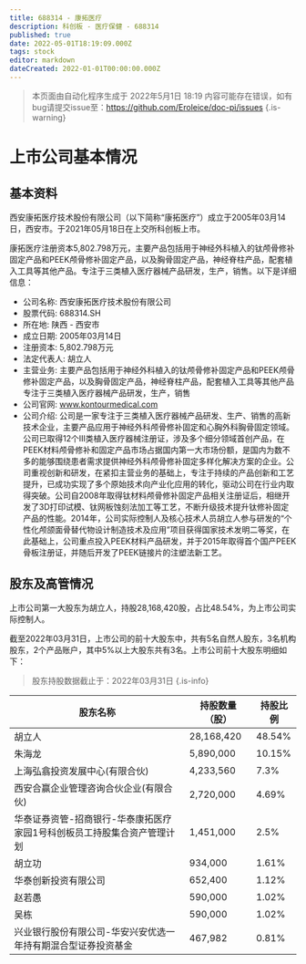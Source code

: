 ```yaml
---
title: 688314 - 康拓医疗
description: 科创板 - 医疗保健 - 688314
published: true
date: 2022-05-01T18:19:09.000Z
tags: stock
editor: markdown
dateCreated: 2022-01-01T00:00:00.000Z
---
```


> 本页面由自动化程序生成于 2022年5月1日 18:19
> 内容可能存在错误，如有bug请提交issue至：https://github.com/Eroleice/doc-pi/issues
{.is-warning}

# 上市公司基本情况

## 基本资料

西安康拓医疗技术股份有限公司（以下简称“康拓医疗”）成立于2005年03月14日，西安市。于2021年05月18日在上交所科创板上市。

康拓医疗注册资本5,802.798万元，主要产品包括用于神经外科植入的钛颅骨修补固定产品和PEEK颅骨修补固定产品，以及胸骨固定产品，神经脊柱产品，配套植入工具等其他产品。专注于三类植入医疗器械产品研发，生产，销售。以下是详细信息：

- 公司名称: 西安康拓医疗技术股份有限公司
- 股票代码: 688314.SH
- 所在地: 陕西 - 西安市
- 成立日期: 2005年03月14日
- 注册资本: 5,802.798万元
- 法定代表人: 胡立人
- 主营业务: 主要产品包括用于神经外科植入的钛颅骨修补固定产品和PEEK颅骨修补固定产品，以及胸骨固定产品，神经脊柱产品，配套植入工具等其他产品专注于三类植入医疗器械产品研发，生产，销售
- 公司官网: www.kontourmedical.com
- 公司介绍: 公司是一家专注于三类植入医疗器械产品研发、生产、销售的高新技术企业，主要产品应用于神经外科颅骨修补固定和心胸外科胸骨固定领域。公司已取得12个III类植入医疗器械注册证，涉及多个细分领域首创产品，在PEEK材料颅骨修补和固定产品市场占据国内第一大市场份额，是国内为数不多的能够围绕患者需求提供神经外科颅骨修补固定多样化解决方案的企业。公司重视创新和研发，在紧扣主营业务的基础上，专注于持续的产品创新和工艺提升，已成功实现了多个原始技术向产业化应用的转化，驱动公司在行业内取得突破。公司自2008年取得钛材料颅骨修补固定产品相关注册证后，相继开发了3D打印试模、钛网板蚀刻法加工等工艺，不断升级技术提升钛修补固定产品的性能。2014年，公司实际控制人及核心技术人员胡立人参与研发的“个性化颅颌面骨替代物设计制造技术及应用”项目获得国家技术发明二等奖，在此基础上，公司重点投入PEEK材料产品研发，并于2015年取得首个国产PEEK骨板注册证，并随后开发了PEEK链接片的注塑法新工艺。


## 股东及高管情况

上市公司第一大股东为胡立人，持股28,168,420股，占比48.54%，为上市公司实际控制人。

截至2022年03月31日，上市公司的前十大股东中，共有5名自然人股东，3名机构股东，2个产品账户，其中5%以上大股东共有3名。上市公司前十大股东明细如下：

> 股东持股数据截止于：2022年03月31日
{.is-info}

| 股东名称 | 持股数量（股） | 持股比例 |
| --- | --- | --- |
| 胡立人 | 28,168,420 | 48.54% |
| 朱海龙 | 5,890,000 | 10.15% |
| 上海弘翕投资发展中心(有限合伙) | 4,233,560 | 7.3% |
| 西安合赢企业管理咨询合伙企业(有限合伙) | 2,720,000 | 4.69% |
| 华泰证券资管-招商银行-华泰康拓医疗家园1号科创板员工持股集合资产管理计划 | 1,451,000 | 2.5% |
| 胡立功 | 934,000 | 1.61% |
| 华泰创新投资有限公司 | 652,400 | 1.12% |
| 赵若愚 | 590,000 | 1.02% |
| 吴栋 | 590,000 | 1.02% |
| 兴业银行股份有限公司-华安兴安优选一年持有期混合型证券投资基金 | 467,982 | 0.81% |




